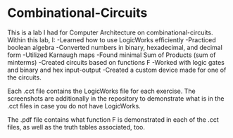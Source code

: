 # Combinational-Circuits

This is a lab I had for Computer Architecture on combinational-circuits.
Within this lab, I:
-Learned how to use LogicWorks efficiently
-Practiced boolean algebra
-Converted numbers in binary, hexadecimal, and decimal form
-Utilized Karnaugh maps
-Found minimal Sum of Products (sum of minterms)
-Created circuits based on functions F
-Worked with logic gates and binary and hex input-output
-Created a custom device made for one of the circuits.

Each .cct file contains the LogicWorks file for each exercise. The screenshots are additionally in the repository to demonstrate what is in the .cct files in case you do not have LogicWorks.

The .pdf file contains what function F is demonstrated in each of the .cct files, as well as the truth tables associated, too.
